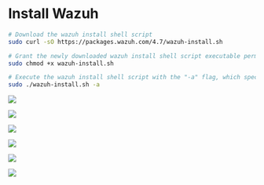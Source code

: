 # Install Wazuh

```Bash
# Download the wazuh install shell script
sudo curl -sO https://packages.wazuh.com/4.7/wazuh-install.sh

# Grant the newly downloaded wazuh install shell script executable permissions
sudo chmod +x wazuh-install.sh

# Execute the wazuh install shell script with the "-a" flag, which specifies the script to install and configure Wazuh server, Wazuh indexer, and Wazuh dashboard
sudo ./wazuh-install.sh -a
```

![](https://github.com/JonmarCorpuz/SecondBrain/blob/main/Assets/More%20Assets/Capture.PNG)

![](https://github.com/JonmarCorpuz/SecondBrain/blob/main/Assets/More%20Assets/Wazuh%20pt1.PNG)

![](https://github.com/JonmarCorpuz/SecondBrain/blob/main/Assets/More%20Assets/Wazuh%20pt2.PNG)

![](https://github.com/JonmarCorpuz/SecondBrain/blob/main/Assets/More%20Assets/Wazuh%20pt1.PNG)

![](https://github.com/JonmarCorpuz/SecondBrain/blob/main/Assets/More%20Assets/Wazuh%20pt4.PNG)

![](https://github.com/JonmarCorpuz/SecondBrain/blob/main/Assets/More%20Assets/Wazuh%20pt5.PNG)
